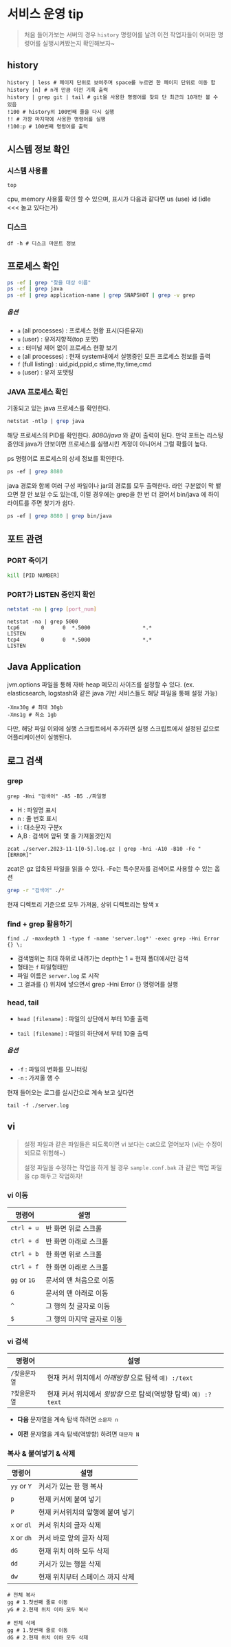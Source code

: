 # 서비스 운영 tip

> 처음 들어가보는 서버의 경우 `history` 명령어를 날려 이전 작업자들이 어떠한 명령어를 실행시켜봤는지 확인해보자~

## history

```shell
history | less # 페이지 단위로 보여주며 space를 누르면 한 페이지 단위로 이동 함
history [n] # n개 만큼 이전 기록 출력
history | grep git | tail # git을 사용한 명령어를 찾되 단 최근의 10개만 볼 수 있음
!100 # history의 100번째 줄을 다시 실행
!! # 가장 마지막에 사용한 명령어를 실행
!100:p # 100번째 명령어를 출력
```

## 시스템 정보 확인

### 시스템 사용률

```shell
top
```

cpu, memory 사용률 확인 할 수 있으며, 표시가 다음과 같다면 us (use) id (idle <<< 놀고 있다는거)

### 디스크

```shell
df -h # 디스크 마운트 정보
```

## 프로세스 확인

```sh
ps -ef | grep "찾을 대상 이름"
ps -ef | grep java
ps -ef | grep application-name | grep SNAPSHOT | grep -v grep
```

##### 옵션
- `a` (all processes) : 프로세스 현황 표시(다른유저)
- `u` (user) : 유저지향적(top 포맷)
- `x` : 터미널 제어 없이 프로세스 현황 보기
- `e` (all processes) : 현재 system내에서 실행중인 모든 프로세스 정보를 출력
- `f` (full listing) : uid,pid,ppid,c stime,tty,time,cmd
- `o` (user) : 유저 포맷팅



### JAVA 프로세스 확인

기동되고 있는 java 프로세스를 확인한다.

```perl
netstat -ntlp | grep java
```

해당 프로세스의 PID를 확인한다. *8080/java* 와 같이 출력이 된다. 만약 포트는 리스팅 중인데 java가 안보이면 프로세스를 실행시킨 계정이 아니어서 그럴 확률이 높다.<br/>

ps 명령어로 프로세스의 상세 정보를 확인한다.

```perl
ps -ef | grep 8080
```

java 경로와 함께 여러 구성 파일이나 jar의 경로를 모두 출력한다. 라인 구분없이 막 뱉으면 잘 안 보일 수도 있는데, 이럴 경우에는 grep을 한 번 더 걸어서 bin/java 에 하이라이트를 주면 찾기가 쉽다.

```perl
ps -ef | grep 8080 | grep bin/java
```



## 포트 관련

### PORT 죽이기

```sh
kill [PID NUMBER]
```

### PORT가 LISTEN 중인지 확인

```sh
netstat -na | grep [port_num]
```

```
netstat -na | grep 5000
tcp6       0      0  *.5000                 *.*                    LISTEN
tcp4       0      0  *.5000                 *.*                    LISTEN
```



## Java Application

jvm.options 파일을 통해 자바 heap 메모리 사이즈를 설정할 수 있다. (ex. elasticsearch, logstash와 같은 java 기반 서비스들도 해당 파일을 통해 설정 가능)

```shell
-Xmx30g # 최대 30gb
-Xms1g # 최소 1gb
```

다만, 해당 파일 이외에 실행 스크립트에서 추가하면 실행 스크립트에서 설정된 값으로 어플리케이션이 실행된다.



## 로그 검색

### grep

```shell
grep -Hni "검색어" -A5 -B5 ./파일명
```
- H : 파일명 표시
- n : 줄 번호 표시
- i : 대소문자 구분x
- A,B : 검색어 앞뒤 몇 줄 가져올것인지

```shell
zcat ./server.2023-11-1[0-5].log.gz | grep -hni -A10 -B10 -Fe "[ERROR]"
```
zcat은 gz 압축된 파일을 읽을 수 있다. -Fe는 특수문자를 검색어로 사용할 수 있는 옵션

```bash
grep -r "검색어" ./*
```

현재 디렉토리 기준으로 모두 가져옴, 상위 디렉토리는 탐색 x

### find + grep 활용하기

```shell
find ./ -maxdepth 1 -type f -name 'server.log*' -exec grep -Hni Error {} \;
```

- 검색범위는 최대 하위로 내려가는 depth는 1 = 현재 폴더에서만 검색
- 형태는 `f` 파일형태만
- 파일 이름은 `server.log` 로 시작
- 그 결과를 {} 위치에 넣으면서 grep -Hni Error {} 명령어를 실행

### head, tail

- `head [filename]` : 파일의 상단에서 부터 10줄 출력

- `tail [filename]`  : 파일의 하단에서 부터 10줄 출력

##### 옵션

- `-f` : 파일의 변화를 모니터링
- `-n` : 가져올 행 수

현재 들어오는 로그를 실시간으로 계속 보고 싶다면

```shell
tail -f ./server.log
```



## vi

> 설정 파일과 같은 파일들은 되도록이면 vi 보다는 cat으로 열어보자 (vi는 수정이 되므로 위험해~) <br/>
>
> 설정 파일을 수정하는 작업을 하게 될 경우 `sample.conf.bak` 과 같은 백업 파일을 cp 해두고 작업하자!

### vi 이동

| 명령어       | 설명                       |
| ------------ | -------------------------- |
| `ctrl + u`   | 반 화면 위로 스크롤        |
| `ctrl + d`   | 반 화면 아래로 스크롤      |
| `ctrl + b`   | 한 화면 위로 스크롤        |
| `ctrl + f`   | 한 화면 아래로 스크롤      |
| `gg` or `1G` | 문서의 맨 처음으로 이동    |
| `G`          | 문서의 맨 아래로 이동      |
| `^`          | 그 행의 첫 글자로 이동     |
| `$`          | 그 행의 마지막 글자로 이동 |

### vi 검색

| 명령어        | 설명                                                         |
| ------------- | ------------------------------------------------------------ |
| `/찾을문자열` | 현재 커서 위치에서 *아래방향* 으로 탐색 `예) :/text`         |
| `?찾을문자열` | 현재 커서 위치에서 *윗방향* 으로 탐색(역방향 탐색) `예) :?text` |

- **다음** 문자열을 계속 탐색 하려면 `소문자 n` 

- **이전** 문자열을 계속 탐색(역방향) 하려면 `대문자 N`

### 복사 & 붙여넣기 & 삭제

| 명령어      | 설명                             |
| ----------- | -------------------------------- |
| `yy` or `Y` | 커서가 있는 한 행 복사           |
| `p`         | 현재 커서에 붙여 넣기            |
| `P`         | 현재 커서위치의 앞행에 붙여 넣기 |
| `x` or `dl` | 커서 위치의 글자 삭제            |
| `X` or `dh` | 커서 바로 앞의 글자 삭제         |
| `dG`        | 현재 위치 이하 모두 삭제         |
| `dd`        | 커서가 있는 행을 삭제            |
| `dw`        | 현재 위치부터 스페이스 까지 삭제 |

```shell
# 전체 복사
gg # 1.첫번째 줄로 이동
yG # 2.현재 위치 이하 모두 복사

# 전체 삭제
gg # 1.첫번째 줄로 이동
dG # 2.현재 위치 이하 모두 삭제
```
